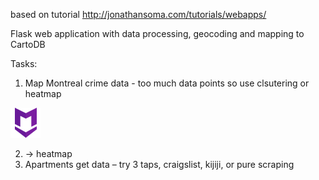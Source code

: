 based on tutorial http://jonathansoma.com/tutorials/webapps/

Flask web application with data processing, geocoding and mapping to CartoDB

Tasks:

1. Map Montreal crime data - too much data points so use clsutering or heatmap

![Montreal Crime Data Clustered](https://github.com/adam-p/markdown-here/raw/master/src/common/images/icon48.png "Logo Title Text 1")



2. -> heatmap
3. Apartments get data – try 3 taps, craigslist, kijiji, or pure scraping
